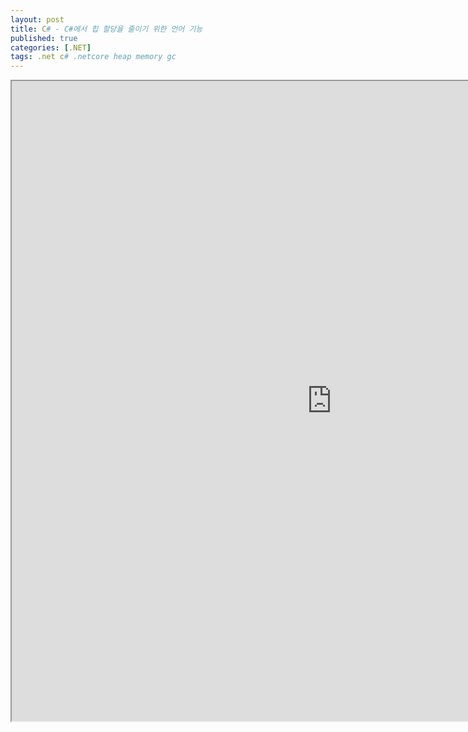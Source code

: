 ```yaml
---
layout: post
title: C# - C#에서 힙 할당을 줄이기 위한 언어 기능
published: true
categories: [.NET]
tags: .net c# .netcore heap memory gc
---  
```

<iframe width="1024" height="1024" src="https://docs.google.com/document/d/e/2PACX-1vSntm9ORyY1qfRHiF593g3rgX9g_GiZHDogs_HUmBhEvUNlnwOdteniZjV4U2OKU7ATNjaKYeJGK2_a/pub?embedded=true"></iframe>    
   